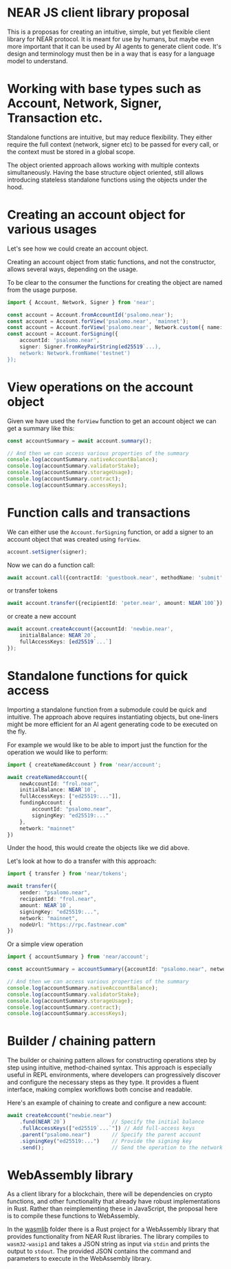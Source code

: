# NEAR JS client library proposal

This is a proposas for creating an intuitive, simple, but yet flexible client library for NEAR protocol. It is meant for use by humans, but maybe even more important that it can be used by AI agents to generate client code. It's design and terminology must then be in a way that is easy for a language model to understand.

# Working with base types such as Account, Network, Signer, Transaction etc.

Standalone functions are intuitive, but may reduce flexibility. They either require the full context (network, signer etc) to be passed for every call, or the context must be stored in a global scope.

The object oriented approach allows working with multiple contexts simultaneously. Having the base structure object oriented, still allows introducing stateless standalone functions using the objects under the hood.

# Creating an account object for various usages

Let's see how we could create an account object.

Creating an account object from static functions, and not the constructor, allows several ways, depending on the usage.

To be clear to the consumer the functions for creating the object are named from the usage purpose.

```typescript
import { Account, Network, Signer } from 'near';

const account = Account.fromAccountId('psalomo.near');
const account = Account.forView('psalomo.near', 'mainnet');
const account = Account.forView('psalomo.near', Network.custom({ name: 'sandbox', url: 'http://localhost:3030' }));
const account = Account.forSigning({
    accountId: 'psalomo.near',
    signer: Signer.fromKeyPairString(ed25519`...),
    network: Network.fromName('testnet')
});
```

# View operations on the account object

Given we have used the `forView` function to get an account object we can get a summary like this:

```typescript
const accountSummary = await account.summary();

// And then we can access various properties of the summary
console.log(accountSummary.nativeAccountBalance);
console.log(accountSummary.validatorStake);
console.log(accountSummary.storageUsage);
console.log(accountSummary.contract);
console.log(accountSummary.accessKeys);
```

# Function calls and transactions

We can either use the `Account.forSigning` function, or add a signer to an account object that was created using `forView`.

```typescript
account.setSigner(signer);
```

Now we can do a function call:

```typescript
await account.call({contractId: 'guestbook.near', methodName: 'submit', attachedDeposit: NEAR`0.2`});
```

or transfer tokens

```typescript
await account.transfer({recipientId: 'peter.near', amount: NEAR`100`});
```

or create a new account

```typescript
await account.createAccount({accountId: 'newbie.near',
    initialBalance: NEAR`20`,
    fullAccessKeys: [ed25519`...`]
});
```

# Standalone functions for quick access

Importing a standalone function from a submodule could be quick and intuitive. The approach above requires instantiating objects, but one-liners might be more efficient for an AI agent generating code to be executed on the fly.

For example we would like to be able to import just the function for the operation we would like to perform:

```typescript
import { createNamedAccount } from 'near/account';

await createNamedAccount({
    newAccountId: "frol.near",
    initialBalance: NEAR`10`,
    fullAccessKeys: ["ed25519:..."]],
    fundingAccount: {
        accountId: "psalomo.near",
        signingKey: "ed25519:..."
    },
    network: "mainnet"
})
```

Under the hood, this would create the objects like we did above.

Let's look at how to do a transfer with this approach:

```typescript
import { transfer } from 'near/tokens';

await transfer({
    sender: "psalomo.near",
    recipientId: "frol.near",
    amount: NEAR`10`,
    signingKey: "ed25519:...",
    network: "mainnet",
    nodeUrl: "https://rpc.fastnear.com"
})
```

Or a simple view operation

```typescript
import { accountSummary } from 'near/account';

const accountSummary = accountSummary({accountId: "psalomo.near", network: "mainnet"});

// And then we can access various properties of the summary
console.log(accountSummary.nativeAccountBalance);
console.log(accountSummary.validatorStake);
console.log(accountSummary.storageUsage);
console.log(accountSummary.contract);
console.log(accountSummary.accessKeys);
```

# Builder / chaining pattern

The builder or chaining pattern allows for constructing operations step by step using intuitive, method-chained syntax. This approach is especially useful in REPL environments, where developers can progressively discover and configure the necessary steps as they type. It provides a fluent interface, making complex workflows both concise and readable.

Here's an example of chaining to create and configure a new account:

```typescript
await createAccount("newbie.near")
    .fund(NEAR`20`)               // Specify the initial balance
    .fullAccessKeys(["ed25519`...`"]) // Add full-access keys
    .parent("psalomo.near")       // Specify the parent account
    .signingKey("ed25519:...")    // Provide the signing key
    .send();                      // Send the operation to the network
```

# WebAssembly library

As a client library for a blockchain, there will be dependencies on crypto functions, and other functionality that already have robust implementations in Rust. Rather than reimplementing these in JavaScript, the proposal here is to compile these functions to WebAssembly.

In the [wasmlib](./wasmlib/) folder there is a Rust project for a WebAssembly library that provides functionality from NEAR Rust libraries. The library compiles to `wasm32-wasip1` and takes a JSON string as input via `stdin` and prints the output to `stdout`. The provided JSON contains the command and parameters to execute in the WebAssembly library.
